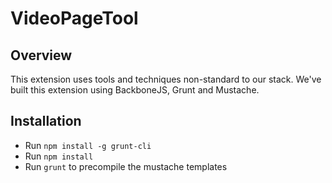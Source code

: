 # VideoPageTool
## Overview
This extension uses tools and techniques non-standard to our stack. We've built this extension using BackboneJS, Grunt and Mustache.
## Installation
* Run `npm install -g grunt-cli`
* Run `npm install`
* Run `grunt` to precompile the mustache templates
